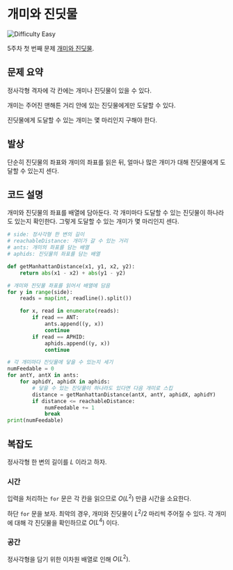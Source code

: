 # 개미와 진딧물

![Difficulty Easy](https://img.shields.io/badge/Difficulty-Easy-green)

5주차 첫 번째 문제 [개미와 진딧물][problem].

[problem]: https://edu.goorm.io/learn/lecture/33428/%EC%95%8C%EA%B3%A0%EB%A6%AC%EC%A6%98-%EB%A8%BC%EB%8D%B0%EC%9D%B4-%EC%B1%8C%EB%A6%B0%EC%A7%80-%EC%8B%9C%EC%A6%8C1/lesson/1681203/5%EC%A3%BC%EC%B0%A8-%EB%AC%B8%EC%A0%9C-1-%EA%B0%9C%EB%AF%B8%EC%99%80-%EC%A7%84%EB%94%A7%EB%AC%BC



## 문제 요약

정사각형 격자에 각 칸에는 개미나 진딧물이 있을 수 있다.

개미는 주어진 맨해튼 거리 안에 있는 진딧물에게만 도달할 수 있다.

진딧물에게 도달할 수 있는 개미는 몇 마리인지 구해야 한다.



## 발상

단순히 진딧물의 좌표와 개미의 좌표를 읽은 뒤, 얼마나 많은 개미가 대해 진딧물에게 도달할 수 있는지 센다.



## 코드 설명

개미와 진딧물의 좌표를 배열에 담아둔다.
각 개미마다 도달할 수 있는 진딧물이 하나라도 있는지 확인한다.
그렇게 도달할 수 있는 개미가 몇 마리인지 센다.

```python
# side: 정사각형 한 변의 길이
# reachableDistance: 개미가 갈 수 있는 거리
# ants: 개미의 좌표를 담는 배열
# aphids: 진딧물의 좌표를 담는 배열

def getManhattanDistance(x1, y1, x2, y2):
    return abs(x1 - x2) + abs(y1 - y2)

# 개미와 진딧물 좌표를 읽어서 배열에 담음
for y in range(side):
    reads = map(int, readline().split())

    for x, read in enumerate(reads):
        if read == ANT:
            ants.append((y, x))
            continue
        if read == APHID:
            aphids.append((y, x))
            continue

# 각 개미마다 진딧물에 닿을 수 있는지 세기
numFeedable = 0
for antY, antX in ants:
    for aphidY, aphidX in aphids:
        # 닿을 수 있는 진딧물이 하나라도 있다면 다음 개미로 스킵
        distance = getManhattanDistance(antX, antY, aphidX, aphidY)
        if distance <= reachableDistance:
            numFeedable += 1
            break
print(numFeedable)
```



## 복잡도

정사각형 한 변의 길이를 $L$ 이라고 하자.



### 시간

입력을 처리하는 `for` 문은 각 칸을 읽으므로 $O(L^2)$ 만큼 시간을 소요한다.

하단 `for` 문을 보자.
최악의 경우, 개미와 진딧물이 $L^2/2$ 마리씩 주어질 수 있다.
각 개미에 대해 각 진딧물을 확인하므로 $O(L^4)$ 이다.



### 공간

정사각형을 담기 위한 이차원 배열로 인해 $O(L^2)$.

